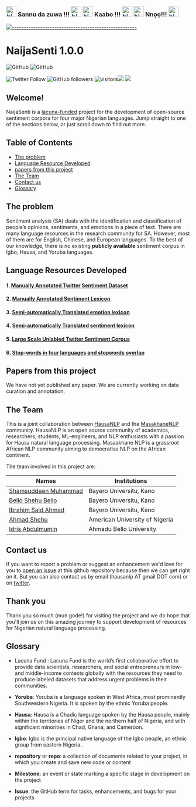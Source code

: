 ###  <img src="https://user-images.githubusercontent.com/1303154/88677602-1635ba80-d120-11ea-84d8-d263ba5fc3c0.gif" width="28px" alt="hi"> Sannu da zuwa !!! <img src="https://user-images.githubusercontent.com/1303154/88677602-1635ba80-d120-11ea-84d8-d263ba5fc3c0.gif" width="28px" alt="hi"> <img src="https://user-images.githubusercontent.com/1303154/88677602-1635ba80-d120-11ea-84d8-d263ba5fc3c0.gif" width="28px" alt="hi"> Kaabo !!! <img src="https://user-images.githubusercontent.com/1303154/88677602-1635ba80-d120-11ea-84d8-d263ba5fc3c0.gif" width="28px" alt="hi"> <img src="https://user-images.githubusercontent.com/1303154/88677602-1635ba80-d120-11ea-84d8-d263ba5fc3c0.gif" width="28px" alt="hi"> Nnọọ!!! <img src="https://user-images.githubusercontent.com/1303154/88677602-1635ba80-d120-11ea-84d8-d263ba5fc3c0.gif" width="28px" alt="hi"> 




<!-- ⚠️ This README has been generated from the file(s) "blueprint.md" ⚠️-->
[![-----------------------------------------------------](https://raw.githubusercontent.com/andreasbm/readme/master/assets/lines/colored.png)](#hausa-nlp)

# NaijaSenti 1.0.0



![GitHub](https://img.shields.io/github/license/hausaNLP/HausaNLP)
![GitHub](https://img.shields.io/badge/license-CCBY-yellow)


![Twitter Follow](https://img.shields.io/twitter/follow/hausanlp?label=follow&style=social)
![GitHub followers](https://img.shields.io/github/followers/hausanlp?style=social)
![visitors](https://visitor-badge.glitch.me/badge?page_id=hausanlp.hausanlp)[<img src="https://img.shields.io/badge/chat-on slack-yellow.svg?logo=slack">](https://join.slack.com/t/hausanlp/shared_invite/zt-ndbyv4td-VyhGaGgMPk0c4A2OIBk2mA) 
[<img src="https://img.shields.io/badge/visit-our site-yellow.svg?logo=web">](https://hausanlp.github.io/) 


## Welcome!

NaijaSenti is a [lacuna-funded](https://lacunafund.org) project for the development of open-source sentiment corpora for four major Nigerian languages.
Jump straight to one of the sections below, or just scroll down to find out more.

## Table of Contents

  - [The problem](#The-problem)
  - [Language Resource Developed](#Language-Resource-Devloped)
  - [papers from this project](#papers-from-this-project)
  - [The Team](#The-Team)
  - [Contact us](#contact-us)
  - [Glossary](#glossary)
  


## The problem

Sentiment analysis (SA) deals with the identification and classification of people’s opinions, sentiments, and emotions in a piece of text. There are many language resources in the research community for SA. However, most of them are for English, Chinese, and European languages. To the best of our knowledge, there is no existing **publicly available**  sentiment corpus in Igbo, Hausa, and Yoruba languages.


## Language Resources Developed


#### 1. [Manually Annotated Twitter Sentiment Dataset](https://github.com/hausanlp/NaijaSenti/blob/main/sections/annotated_twitter_corpus.md)

#### 2. [Manually Annotated Sentiment Lexicon](https://github.com/hausanlp/NaijaSenti/blob/main/sections/annotated_sentiment_lexicon.md)  

#### 3. [Semi-automatically Translated emotion lexicon](https://github.com/hausanlp/NaijaSenti/blob/main/sections/translated_emotion_lexicon.md)

#### 4. [Semi-automatically Translated sentiment lexicon](https://github.com/hausanlp/NaijaSenti/blob/main/sections/translated_lexicon.md)

#### 5. [Large Scale Unlabled Twitter Sentiment Corpus](https://github.com/hausanlp/NaijaSenti/blob/main/sections/unlabeled_twitter_corpus.md)

#### 6. [Stop-words in four languages and stopwords overlap](https://github.com/hausanlp/NaijaSenti/blob/main/sections/datasets.md)


## Papers from this project 


We have not yet published any paper. We are currently working on data curation and annotation.
  

 
## The Team


This is a joint collaboration between [HausaNLP](https://www.hausanlp.org) and the [MasakhaneNLP](https://www.masakhane.io) community. HausaNLP is an open source community of academics, researchers, students, ML-engineers, and NLP enthusiasts with a passion for Hausa natural language processing. Masaakhane NLP is a grassroot African NLP community aiming to democratise NLP on the African continent.

The team involved in this project are:

| Names | Institutions |
| --- | --- | 
| [Shamsuddeen Muhammad](https://www.hausanlp.org/author/shamsuddeen-hassan-muhammad/) | Bayero Universitu, Kano | 
| [Bello Shehu Bello](https://www.hausanlp.org/author/bello-shehu-bello/)| Bayero Universitu, Kano| |
| [Ibrahim Said Ahmad](https://www.hausanlp.org/author/ibrahim-said-ahmad/) | Bayero Universitu, Kano |
| [Ahmad Shehu](https://www.hausanlp.org/author/ahamdu-shehu/) | American University of Nigeria |
| [Idris Abdulmumin](https://www.hausanlp.org/author/shamsuddeen-hassan-muhammad/) | Ahmadu Bello University|


<!--

[contributors' guidelines](CONTRIBUTING.md) and our [roadmap](../../issues/1).

-->
<!--
   - Join our [Google group](hausa-nlp@googlegroups.com)
   - To be feature on our website? send us your details via hausanlp@gmail.com and use this as a [template](https://hausanlp.github.io/author/ibrahim-said-ahmad/)

<!--
[code of conduct](CODE_OF_CONDUCT.md) in all interactions both on and offline.

-->


<!-- 
http://indigenousblogs.com/ha/
-->
  

<!-- TODO: Add last video link 

## Maintainers (Hall of Fame)

-->


## Contact us

If you want to report a problem or suggest an enhancement we'd love for you to [open an issue](../../issues) at this github repository because then we can get right on it. But you can also contact us by email (hausanlp AT gmail DOT com) or on [twitter](https://twitter.com/hausanlp).

## Thank you

Thank you so much (mun gode!) for visiting the project and we do hope that you'll join us on this amazing journey to support development of resources for Nigerian natural language processing.

## Glossary

* Lacuna Fund : Lacuna Fund is the world’s first collaborative effort to provide data scientists, researchers, and social entrepreneurs in low- and middle-income contexts globally with the resources they need to produce labeled datasets that address urgent problems in their communities.

* **Yoruba**: Yoruba is a language spoken in West Africa, most prominently Southwestern Nigeria. It is spoken by the ethnic Yoruba people.

* **Hausa**:  Hausa is a Chadic language spoken by the Hausa people, mainly within the territories of Niger and the northern half of Nigeria, and with significant minorities in Chad, Ghana, and Cameroon.

* **Igbo**:  Igbo is the principal native language of the Igbo people, an ethnic group from eastern Nigeria..
* **repository** or **repo**: a collection of documents related to your project, in which you create and save new code or content

* **Milestone**: an event or state marking a specific stage in development on the project
* **Issue**: the GitHub term for tasks, enhancements, and bugs for your projects

